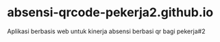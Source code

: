 # absensi-qrcode-pekerja2.github.io
Aplikasi berbasis web untuk kinerja absensi berbasi qr bagi pekerja#2
